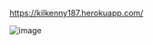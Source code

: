 https://kilkenny187.herokuapp.com/
 
 ![image](https://user-images.githubusercontent.com/38965016/47685701-67a8c280-dba5-11e8-959f-5349ac97bfc1.png)

 




     
